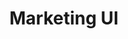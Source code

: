 ---
title: Marketing UI
description: "These snippets are reusable snippets that can be used to build out your marketing pages."
icon: 'mdi-view-compact-outline'
slug: marketing-ui
link: '/marketing-ui'
navigation:
  title: Marketing UI
  description: "These snippets are reusable snippets that can be used to build out your marketing pages."
  icon: 'mdi-bullhorn-outline'
---